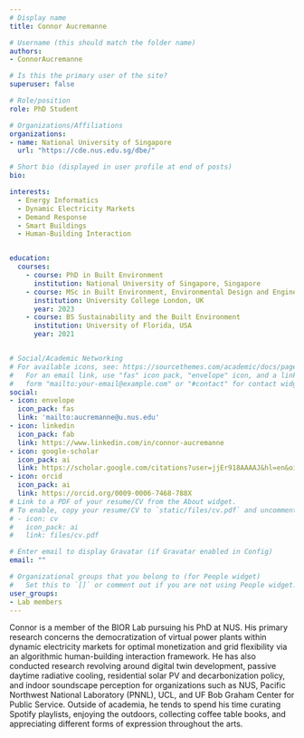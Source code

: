 ```yaml
---
# Display name
title: Connor Aucremanne

# Username (this should match the folder name)
authors:
- ConnorAucremanne

# Is this the primary user of the site?
superuser: false

# Role/position
role: PhD Student

# Organizations/Affiliations
organizations:
- name: National University of Singapore
  url: "https://cde.nus.edu.sg/dbe/"

# Short bio (displayed in user profile at end of posts)
bio:

interests:
  - Energy Informatics
  - Dynamic Electricity Markets
  - Demand Response
  - Smart Buildings
  - Human-Building Interaction


education:
  courses:
    - course: PhD in Built Environment
      institution: National University of Singapore, Singapore
    - course: MSc in Built Environment, Environmental Design and Engineering
      institution: University College London, UK
      year: 2023
    - course: BS Sustainability and the Built Environment
      institution: University of Florida, USA
      year: 2021


# Social/Academic Networking
# For available icons, see: https://sourcethemes.com/academic/docs/page-builder/#icons
#   For an email link, use "fas" icon pack, "envelope" icon, and a link in the
#   form "mailto:your-email@example.com" or "#contact" for contact widget.
social:
- icon: envelope
  icon_pack: fas
  link: 'mailto:aucremanne@u.nus.edu'
- icon: linkedin
  icon_pack: fab
  link: https://www.linkedin.com/in/connor-aucremanne
- icon: google-scholar
  icon_pack: ai
  link: https://scholar.google.com/citations?user=jjEr918AAAAJ&hl=en&oi=ao
- icon: orcid
  icon_pack: ai
  link: https://orcid.org/0009-0006-7468-788X
# Link to a PDF of your resume/CV from the About widget.
# To enable, copy your resume/CV to `static/files/cv.pdf` and uncomment the lines below.
# - icon: cv
#   icon_pack: ai
#   link: files/cv.pdf

# Enter email to display Gravatar (if Gravatar enabled in Config)
email: ""

# Organizational groups that you belong to (for People widget)
#   Set this to `[]` or comment out if you are not using People widget.
user_groups:
- Lab members
---
```

Connor is a member of the BIOR Lab pursuing his PhD at NUS. His primary research concerns the democratization of virtual power plants within dynamic electricity markets for optimal monetization and grid flexibility via an algorithmic human-building interaction framework. He has also conducted research revolving around digital twin development, passive daytime radiative cooling, residential solar PV and decarbonization policy, and indoor soundscape perception for organizations such as NUS, Pacific Northwest National Laboratory (PNNL), UCL, and UF Bob Graham Center for Public Service. Outside of academia, he tends to spend his time curating Spotify playlists, enjoying the outdoors, collecting coffee table books, and appreciating different forms of expression throughout the arts.